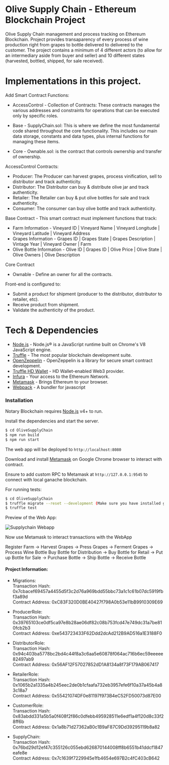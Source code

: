 # Olive Supply Chain - Ethereum Blockchain Project

Olive Supply Chain management and process tracking on Ethereum Blockchain. Project provides transaparency of every process of wine production right from grapes to bottle delivered to delivered to the customer. The project contains a minimum of 4 different actors (to allow for an intermediary aside from buyer and seller) and 10 different states (harvested, bottled, shipped, for sale received).


# Implementations in this project.

Add Smart Contract Functions: 

- AccessControl - Collection of Contracts: These contracts manages the various addresses and constraints for operations that can be executed only by specific roles.

- Base - SupplyChain.sol: This is where we define the most fundamental code shared throughout the core functionality. This includes our main data storage, constants and data types, plus internal functions for managing these items.

- Core - Ownable.sol: is the contract that controls ownership and transfer of ownership.

AccessControl Contracts:

- Producer: The Producer can harvest grapes, process vinification, sell to distributor and track authenticity.
- Distributor: The Distributor can buy & distribute olive jar and track authenticity.
- Retailer: The Retailer can buy & put olive bottles for sale and track authenticity.
- Consumer: The consumer can buy olive bottle and track authenticity.

Base Contract - This smart contract must implement functions that track:

- Farm Information - Vineyard ID | Vineyard Name | Vineyard Longitude | Vineyard Latitude | Vineyard Address
- Grapes Information - Grapes ID | Grapes State | Grapes Description | Vintage Year | Vineyard Owner | Farm
- Olive Bottle Information - Olive ID | Grapes ID | Olive Price | Olive State | Olive Owners | Olive Description

Core Contract

- Ownable - Define an owner for all the contracts.

Front-end is configured to:

- Submit a product for shipment (producer to the distributor, distributor to retailer, etc).
- Receive product from shipment.
- Validate the authenticity of the product.

# Tech & Dependencies

* [Node.js] - Node.js® is a JavaScript runtime built on Chrome's V8 JavaScript engine.
* [Truffle] - The most popular blockchain development suite.
* [OpenZeppelin] - OpenZeppelin is a library for secure smart contract development.
* [Truffle HD Wallet] - HD Wallet-enabled Web3 provider. 
* [Infura] - Your access to the Ethereum Network.
* [Metamask] - Brings Ethereum to your browser.
* [Webpack] - A bundler for javascript

### Installation

Notary Blockchain requires [Node.js](https://nodejs.org/) v4+ to run.

Install the dependencies and start the server.

```sh
$ cd OliveSupplyChain
$ npm run build
$ npm run start
```
The web app will be deployed to ```http://localhost:8080```

Download and install [Metamask] on Google Chrome browser to interact with contract.

Ensure to add custom RPC to Metamask at ```http://127.0.0.1:9545``` to connect with local ganache blockchain.

For running tests: 

```sh
$ cd OliveSupplyChain
$ truffle migrate --reset --development (Make sure you have installed ganache-cli)
$ truffle test
```


Preview of the Web App:

![Supplychain Webapp](https://i.imgur.com/VwVpSwj.png/)

Now use Metamask to interact transactions with the WebApp

Register Farm -> Harvest Grapes -> Press Grapes -> Ferment Grapes -> Process Wine Bottle
Buy Bottle for Distribution -> Buy Bottle for Retail -> Put up Bottle for Sale -> Purchase Bottle -> Ship Bottle -> Receive Bottle


#### Project Information:

 - Migrations:  
 Transaction Hash: 0x7cbacef69457a4455d5f3c2d76a969bdd55bbc73a1c1c61b07dc5919fbf3a89d  
 Contract Address: 0xC83F320D0BE40427f798A0b53e11bB9910309E69 
 
 - ProducerRole:  
 Transaction Hash: 0x39765103ce0df5ca97e8b28ae06df82c08b753fcd47e749dc31a7be810fcb2b3  
 Contract Address: 0xe543723433F62Ddd2dcAd212B9AD516a1E3188F0  
 
 - DistributorRole:  
 Transaction Hash: 0x94c403ba5778bc2bd4c44f8a3c6aa5e60878f064ac716b6ec59eeeee82497ab9  
 Contract Address: 0x56AF12F57027852dD1A8134a8f73F179AB067417  
 
 - RetailerRole:  
 Transaction Hash: 0x1065b2a1335a4b245eec2de0b1cfaafa732eb3957efe6f10a37a45b4a83c18a7  
 Contract Address: 0x55421074DF0e81197f973B4eC52FD50073d87E00  
 
 - CustomerRole:  
 Transaction Hash: 0x83abdd331a5b5a0f408f2f86c0dfebb495928511e6edf1a4f120d8c33f28ff6b  
 Contract Address: 0x1a8b71d27362aB0c1B9aF87C9Dd39295119b8a82  
 
 - SupplyChain:   
 Transaction Hash: 0x76bd29d12ef47c355126c055ebd626870144008ff8b6551b41ddcf1847eafe8e  
 Contract Address: 0x7c1639f7229945e1fb4654e697B2c4fC403cB642  


   [Truffle]: <https://github.com/trufflesuite/truffle>
   [OpenZeppelin]: <https://github.com/OpenZeppelin/openzeppelin-solidity>
   [Truffle HD Wallet]: <https://github.com/trufflesuite/truffle-hdwallet-provider>
   [Infura]: <https://infura.io/>
   [Metamask]: <https://metamask.io/>
   [node.js]: <http://nodejs.org>
   [Webpack]: <https://github.com/webpack/webpack>



